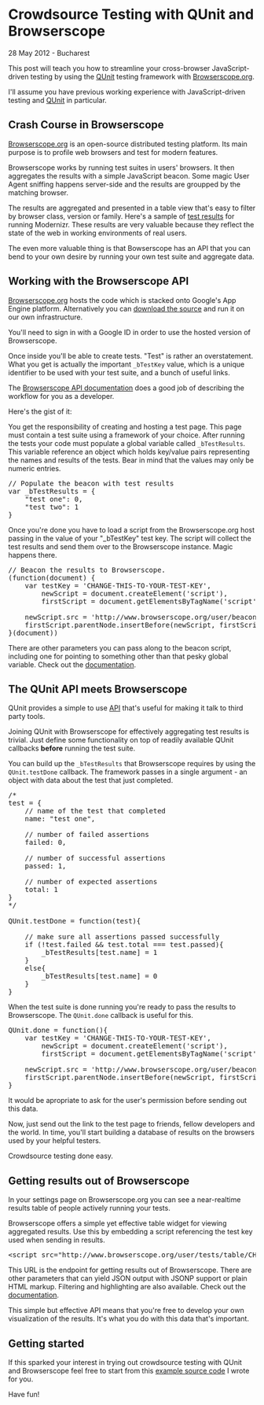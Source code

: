 # Crowdsource Testing with QUnit and Browserscope

<p class="meta">28 May 2012 - Bucharest</p>

This post will teach you how to streamline your cross-browser JavaScript-driven testing by using the [QUnit](http://docs.jquery.com/Qunit) testing framework with [Browserscope.org](http://www.browserscope.org/).

I'll assume you have previous working experience with JavaScript-driven testing and [QUnit](http://docs.jquery.com/Qunit) in particular.

## Crash Course in Browserscope

[Browserscope.org](http://www.browserscope.org/) is an open-source distributed testing platform. Its main purpose is to profile web browsers and test for modern features.

Browserscope works by running test suites in users' browsers. It then aggregates the results with a simple JavaScript beacon. Some magic User Agent sniffing happens server-side and the results are groupped by the matching browser.

The results are aggregated and presented in a table view that's easy to filter by browser class, version or family. Here's a sample of [test results](http://www.browserscope.org/user/tests/table/agt1YS1wcm9maWxlcnINCxIEVGVzdBib2KQGDA) for running Modernizr. These results are very valuable because they reflect the state of the web in working environments of real users.

The even more valuable thing is that Bowserscope has an API that you can bend to your own desire by running your own test suite and aggregate data.

## Working with the Browserscope API

[Browserscope.org](http://www.browserscope.org/) hosts the code which is stacked onto Google's App Engine platform. Alternatively you can [download the source](http://code.google.com/p/browserscope/source/checkout) and run it on our own infrastructure.

You'll need to sign in with a Google ID in order to use the hosted version of Browserscope.

Once inside you'll be able to create tests. "Test" is rather an overstatement. What you get is actually the important <code>_bTestKey</code> value, which is a unique identifier to be used with your test suite, and a bunch of useful links.

The [Browserscope API documentation](http://www.browserscope.org/api) does a good job of describing the workflow for you as a developer.

Here's the gist of it:

You get the responsibility of creating and hosting a test page. This page must contain a test suite using a framework of your choice. After running the tests your code must populate a global variable called <code>_bTestResults</code>. This variable reference an object which holds key/value pairs representing the names and results of the tests. Bear in mind that the values may only be numeric entries.

<pre>
// Populate the beacon with test results
var _bTestResults = {
    "test one": 0,
    "test two": 1
}
</pre>

Once you're done you have to load a script from the Browserscope.org host passing in the value of your "_bTestKey" test key. The script will collect the test results and send them over to the Browserscope instance. Magic happens there.

<pre>
// Beacon the results to Browserscope.
(function(document) {
    var testKey = 'CHANGE-THIS-TO-YOUR-TEST-KEY',
        newScript = document.createElement('script'),
        firstScript = document.getElementsByTagName('script')[0]

    newScript.src = 'http://www.browserscope.org/user/beacon/' + testKey
    firstScript.parentNode.insertBefore(newScript, firstScript)
}(document))
</pre>

There are other parameters you can pass along to the beacon script, including one for pointing to something other than that pesky global variable. Check out the [documentation](http://www.browserscope.org/api).


## The QUnit API meets Browserscope

QUnit provides a simple to use [API](http://docs.jquery.com/Qunit#Integration_into_Browser_Automation_Tools) that's useful for making it talk to third party tools.

Joining QUnit with Browserscope for effectively aggregating test results is trivial. Just define some functionality on top of readily available QUnit callbacks **before** running the test suite.

You can build up the <code>_bTestResults</code> that Browserscope requires by using the <code>QUnit.testDone</code> callback. The framework passes in a single argument - an object with data about the test that just completed.

<pre>
/*
test = {
    // name of the test that completed
    name: "test one",

    // number of failed assertions
    failed: 0,

    // number of successful assertions
    passed: 1,

    // number of expected assertions
    total: 1
}
*/

QUnit.testDone = function(test){

    // make sure all assertions passed successfully
    if (!test.failed && test.total === test.passed){
        _bTestResults[test.name] = 1
    }
    else{
        _bTestResults[test.name] = 0
    }
}
</pre>

When the test suite is done running you're ready to pass the results to Browserscope. The <code>QUnit.done</code> callback is useful for this.

<pre>
QUnit.done = function(){
    var testKey = 'CHANGE-THIS-TO-YOUR-TEST-KEY',
        newScript = document.createElement('script'),
        firstScript = document.getElementsByTagName('script')[0]

    newScript.src = 'http://www.browserscope.org/user/beacon/' + testKey
    firstScript.parentNode.insertBefore(newScript, firstScript)
}
</pre>

It would be apropriate to ask for the user's permission before sending out this data.

Now, just send out the link to the test page to friends, fellow developers and the world. In time, you'll start building a database of results on the browsers used by your helpful testers.

Crowdsource testing done easy.

## Getting results out of Browserscope

In your settings page on Browserscope.org you can see a near-realtime results table of people actively running your tests.

Browserscope offers a simple yet effective table widget for viewing aggregated results. Use this by embedding a script referencing the test key used when sending in results.

<pre>
&lt;script src="http://www.browserscope.org/user/tests/table/CHANGE-THIS-TO-YOUR-TEST-KEY?o=js"&gt;&lt;/script&gt;
</pre>

This URL is the endpoint for getting results out of Browserscope. There are other parameters that can yield JSON output with JSONP support or plain HTML markup. Filtering and highlighting are also available. Check out the [documentation](http://www.browserscope.org/api#urlparams).

This simple but effective API means that you're free to develop your own visualization of the results. It's what you do with this data that's important.

## Getting started

If this sparked your interest in trying out crowdsource testing with QUnit and Browserscope feel free to start from this [example source code](https://gist.github.com/2819653) I wrote for you.

Have fun!
